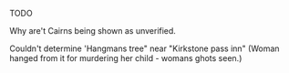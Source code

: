 TODO

Why are't Cairns being shown as unverified.

Couldn't determine 'Hangmans tree" near "Kirkstone pass inn"
(Woman hanged from it for murdering her child - womans ghots seen.)

